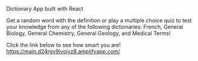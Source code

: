 Dictionary App built with React

Get a random word with the definition or play a multiple choice quiz to test your knowledge from any of the following dictionaries: French, General Biology, General Chemistry, General Geology, and Medical Terms!

Click the link below to see how smart you are!
https://main.d24rgv9ivojyz8.amplifyapp.com/
